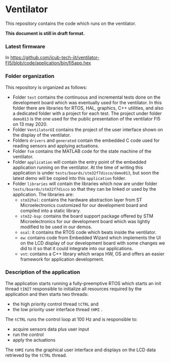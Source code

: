 Ventilator
==========



This repository contains the code which runs on the ventilator.



**This document is still in draft format.**

### Latest firmware

In https://github.com/icub-tech-iit/ventilator-FI5/blob/code/application/bin/fi5app.hex

### Folder organization

This repository is organized as follows:

- Folder `test` contains the continuous and incremental tests done on the development board which was eventually used for the ventilator. In this folder there are  libraries for RTOS, HAL, graphics, C++ utilities, and also a dedicated folder with a project for each test. The project under folder `demo013` is the one used for the public presentation of the ventilator FI5 on 13 may 2020.
- Folder `VentilatorUI` contains the project of the user interface shown on the display of the ventilator.
- Folders `drivers` and `generated` contain the embedded C code used for reading sensors and applying actuations.
- Folder `fsm` contains the MATLAB code for the state machine of the ventilator.
- Folder `application` will contain the entry point of the embedded application running on the ventilator. At the time of writing this application is under `tests/boards/stm32f7disco/demo013`, but soon the latest demo will be copied into this `application` folder.
- Folder `libraries` will contain the libraries which now are under folder `tests/boards/stm32f7disco` so that they can be linked or used by the application. The libraries are:
  - `stm32hal`:  contains the hardware abstraction layer from ST Microelectronics customized for our development board and compiled into a static library.
  - `stm32-bsp`: contains the board support package offered by STM Microelectronics for our development board which was lightly modified to be used in our demos.
  - `osal`: it contains the RTOS code which beats inside the ventilator.
  - `ew`: contains code from Embedded Wizard which implements the UI on the LCD display of our development board with some changes we did to it so that it could integrate into our applications.  
  - `vnt`: contains a C++ library which wraps HW, OS and offers an easier framework for application development. 



### Description of the application

The application starts running a fully-preemptive RTOS which starts an init thread `tINIT` responsible to initialize all resources required by the application and then starts two threads: 

- the high priority control thread `tCTRL` and 
- the low priority user interface thread `tHMI` . 

The `tCTRL` runs the control loop at 100 Hz and is responsible to:

- acquire sensors data plus user input
- run the control
- apply the actuations

The `tHMI` runs the graphical user interface and displays on the LCD data retrieved by the `tCTRL` thread.

